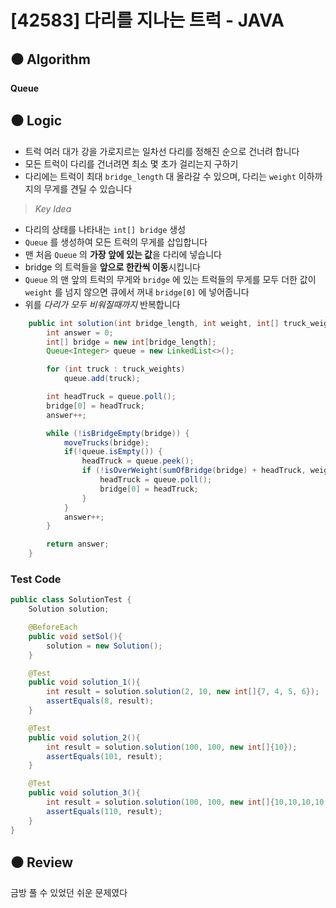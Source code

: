 # [42583] 다리를 지나는 트럭 - JAVA

## :black_circle: Algorithm
**Queue**

## :black_circle: Logic

- 트럭 여러 대가 강을 가로지르는 일차선 다리를 정해진 순으로 건너려 합니다
- 모든 트럭이 다리를 건너려면 최소 몇 초가 걸리는지 구하기
- 다리에는 트럭이 최대 `bridge_length` 대 올라갈 수 있으며, 다리는 `weight` 이하까지의 무게를 견딜 수 있습니다

> _Key Idea_
- 다리의 상태를 나타내는 `int[] bridge` 생성
- `Queue` 를 생성하여 모든 트럭의 무게를 삽입합니다
- 맨 처음 `Queue` 의 **가장 앞에 있는 값**을 다리에 넣습니다
- bridge 의 트럭들을 **앞으로 한칸씩 이동**시킵니다
- `Queue` 의 맨 앞의 트럭의 무게와 `bridge` 에 있는 트럭들의 무게를 모두 더한 값이 `weight` 를 넘지 않으면 큐에서 꺼내 `bridge[0]` 에 넣어줍니다
- 위를 _다리가 모두 비워질때까지_ 반복합니다

```Java
    public int solution(int bridge_length, int weight, int[] truck_weights) {
        int answer = 0;
        int[] bridge = new int[bridge_length];
        Queue<Integer> queue = new LinkedList<>();

        for (int truck : truck_weights)
            queue.add(truck);

        int headTruck = queue.poll();
        bridge[0] = headTruck;
        answer++;

        while (!isBridgeEmpty(bridge)) {
            moveTrucks(bridge);
            if(!queue.isEmpty()) {
                headTruck = queue.peek();
                if (!isOverWeight(sumOfBridge(bridge) + headTruck, weight)){
                    headTruck = queue.poll();
                    bridge[0] = headTruck;
                }
            }
            answer++;
        }

        return answer;
    }
```

### Test Code

```Java
public class SolutionTest {
    Solution solution;

    @BeforeEach
    public void setSol(){
        solution = new Solution();
    }

    @Test
    public void solution_1(){
        int result = solution.solution(2, 10, new int[]{7, 4, 5, 6});
        assertEquals(8, result);
    }

    @Test
    public void solution_2(){
        int result = solution.solution(100, 100, new int[]{10});
        assertEquals(101, result);
    }

    @Test
    public void solution_3(){
        int result = solution.solution(100, 100, new int[]{10,10,10,10,10,10,10,10,10,10});
        assertEquals(110, result);
    }
}
```

## :black_circle: Review
금방 풀 수 있었던 쉬운 문제였다